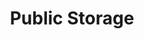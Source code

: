---
title: "Public Storage"
url: /woodbridge/public-storage-prince-william-parkway/
shop: storage rental
---